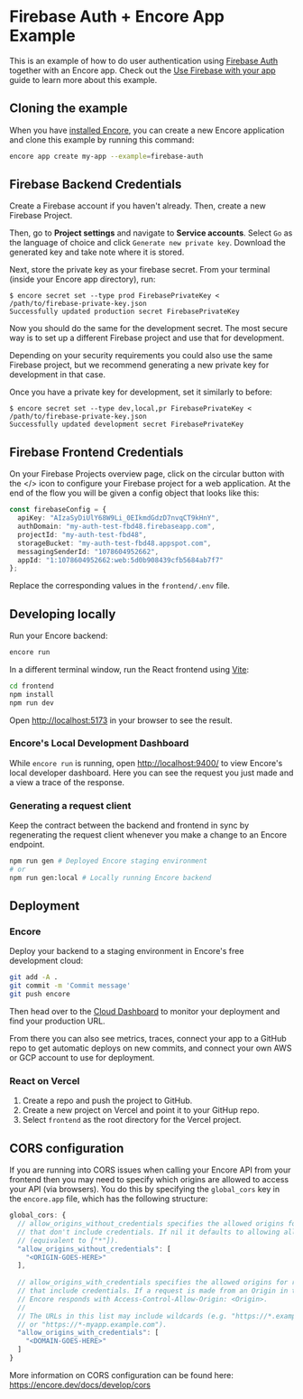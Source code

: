 # Firebase Auth + Encore App Example

This is an example of how to do user authentication using [Firebase Auth](https://firebase.google.com/docs/auth) together with an Encore app.
Check out the [Use Firebase with your app](https://encore.dev/docs/how-to/firebase-auth) guide to learn more about this example.

## Cloning the example

When you have [installed Encore](https://encore.dev/docs/install), you can create a new Encore application and clone
this example by running this command:

```bash
encore app create my-app --example=firebase-auth
```

## Firebase Backend Credentials

Create a Firebase account if you haven't already. Then, create a new Firebase Project.

Then, go to **Project settings** and navigate to **Service accounts**.
Select `Go` as the language of choice and click `Generate new private key`.
Download the generated key and take note where it is stored.

Next, store the private key as your firebase secret.
From your terminal (inside your Encore app directory), run:

```shell
$ encore secret set --type prod FirebasePrivateKey < /path/to/firebase-private-key.json
Successfully updated production secret FirebasePrivateKey
```

Now you should do the same for the development secret. The most secure way is to
set up a different Firebase project and use that for development.

Depending on your security requirements you could also use the same Firebase project,
but we recommend generating a new private key for development in that case.

Once you have a private key for development, set it similarly to before:

```shell
$ encore secret set --type dev,local,pr FirebasePrivateKey < /path/to/firebase-private-key.json
Successfully updated development secret FirebasePrivateKey
```

## Firebase Frontend Credentials

On your Firebase Projects overview page, click on the circular button with the </> icon to configure your Firebase 
project for a web application. At the end of the flow you will be given a config object that looks like this:

```ts
const firebaseConfig = {
  apiKey: "AIzaSyDiUlY68W9Li_0EIkmdGdzD7nvqCT9kHnY",
  authDomain: "my-auth-test-fbd48.firebaseapp.com",
  projectId: "my-auth-test-fbd48",
  storageBucket: "my-auth-test-fbd48.appspot.com",
  messagingSenderId: "1078604952662",
  appId: "1:1078604952662:web:5d0b908439cfb5684ab7f7"
};
```

Replace the corresponding values in the `frontend/.env` file. 

## Developing locally

Run your Encore backend:

```bash
encore run
```

In a different terminal window, run the React frontend using [Vite](https://vitejs.dev/):

```bash
cd frontend
npm install
npm run dev
```

Open [http://localhost:5173](http://localhost:5173) in your browser to see the result.

### Encore's Local Development Dashboard

While `encore run` is running, open [http://localhost:9400/](http://localhost:9400/) to view Encore's local developer dashboard.
Here you can see the request you just made and a view a trace of the response.

### Generating a request client

Keep the contract between the backend and frontend in sync by regenerating the request client whenever you make a change
to an Encore endpoint.

```bash
npm run gen # Deployed Encore staging environment
# or
npm run gen:local # Locally running Encore backend
```

## Deployment

### Encore

Deploy your backend to a staging environment in Encore's free development cloud:

```bash
git add -A .
git commit -m 'Commit message'
git push encore
```

Then head over to the [Cloud Dashboard](https://app.encore.dev) to monitor your deployment and find your production URL.

From there you can also see metrics, traces, connect your app to a
GitHub repo to get automatic deploys on new commits, and connect your own AWS or GCP account to use for deployment.

### React on Vercel

1. Create a repo and push the project to GitHub.
2. Create a new project on Vercel and point it to your GitHup repo.
3. Select `frontend` as the root directory for the Vercel project.

## CORS configuration

If you are running into CORS issues when calling your Encore API from your frontend then you may need to specify which
origins are allowed to access your API (via browsers). You do this by specifying the `global_cors` key in the `encore.app`
file, which has the following structure:

```js
global_cors: {
  // allow_origins_without_credentials specifies the allowed origins for requests
  // that don't include credentials. If nil it defaults to allowing all domains
  // (equivalent to ["*"]).
  "allow_origins_without_credentials": [
    "<ORIGIN-GOES-HERE>"
  ],
        
  // allow_origins_with_credentials specifies the allowed origins for requests
  // that include credentials. If a request is made from an Origin in this list
  // Encore responds with Access-Control-Allow-Origin: <Origin>.
  //
  // The URLs in this list may include wildcards (e.g. "https://*.example.com"
  // or "https://*-myapp.example.com").
  "allow_origins_with_credentials": [
    "<DOMAIN-GOES-HERE>"
  ]
}
```

More information on CORS configuration can be found here: https://encore.dev/docs/develop/cors
